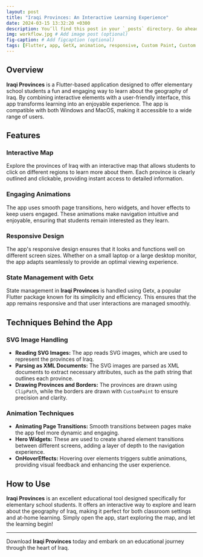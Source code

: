 ```yaml
---
layout: post
title: "Iraqi Provinces: An Interactive Learning Experience"
date: 2024-03-15 13:32:20 +0300
description: You’ll find this post in your `_posts` directory. Go ahead and edit it and re-build the site to see your changes. # Add post description (optional)
img: workflow.jpg # Add image post (optional)
fig-caption: # Add figcaption (optional)
tags: [Flutter, app, GetX, animation, responsive, Custom Paint, Custom Drawing]
---
```


## Overview

**Iraqi Provinces** is a Flutter-based application designed to offer elementary school students a fun and engaging way to learn about the geography of Iraq. By combining interactive elements with a user-friendly interface, this app transforms learning into an enjoyable experience. The app is compatible with both Windows and MacOS, making it accessible to a wide range of users.

## Features

### Interactive Map

Explore the provinces of Iraq with an interactive map that allows students to click on different regions to learn more about them. Each province is clearly outlined and clickable, providing instant access to detailed information.

### Engaging Animations

The app uses smooth page transitions, hero widgets, and hover effects to keep users engaged. These animations make navigation intuitive and enjoyable, ensuring that students remain interested as they learn.

### Responsive Design

The app's responsive design ensures that it looks and functions well on different screen sizes. Whether on a small laptop or a large desktop monitor, the app adapts seamlessly to provide an optimal viewing experience.

### State Management with Getx

State management in **Iraqi Provinces** is handled using Getx, a popular Flutter package known for its simplicity and efficiency. This ensures that the app remains responsive and that user interactions are managed smoothly.

## Techniques Behind the App

### SVG Image Handling

- **Reading SVG Images:** The app reads SVG images, which are used to represent the provinces of Iraq.
- **Parsing as XML Documents:** The SVG images are parsed as XML documents to extract necessary attributes, such as the path string that outlines each province.
- **Drawing Provinces and Borders:** The provinces are drawn using `ClipPath`, while the borders are drawn with `CustomPaint` to ensure precision and clarity.

### Animation Techniques

- **Animating Page Transitions:** Smooth transitions between pages make the app feel more dynamic and engaging.
- **Hero Widgets:** These are used to create shared element transitions between different screens, adding a layer of depth to the navigation experience.
- **OnHoverEffects:** Hovering over elements triggers subtle animations, providing visual feedback and enhancing the user experience.

## How to Use

**Iraqi Provinces** is an excellent educational tool designed specifically for elementary school students. It offers an interactive way to explore and learn about the geography of Iraq, making it perfect for both classroom settings and at-home learning. Simply open the app, start exploring the map, and let the learning begin!

---

Download **Iraqi Provinces** today and embark on an educational journey through the heart of Iraq.
